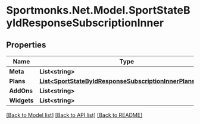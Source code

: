 # Sportmonks.Net.Model.SportStateByIdResponseSubscriptionInner

## Properties

Name | Type | Description | Notes
------------ | ------------- | ------------- | -------------
**Meta** | **List&lt;string&gt;** |  | [optional] 
**Plans** | [**List&lt;SportStateByIdResponseSubscriptionInnerPlansInner&gt;**](SportStateByIdResponseSubscriptionInnerPlansInner.md) |  | [optional] 
**AddOns** | **List&lt;string&gt;** |  | [optional] 
**Widgets** | **List&lt;string&gt;** |  | [optional] 

[[Back to Model list]](../README.md#documentation-for-models) [[Back to API list]](../README.md#documentation-for-api-endpoints) [[Back to README]](../README.md)


